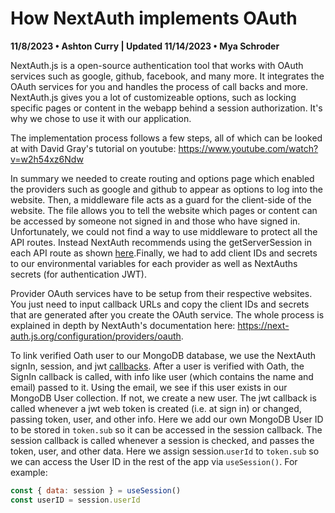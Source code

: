 # How NextAuth implements OAuth
**11/8/2023 • Ashton Curry | Updated 11/14/2023 • Mya Schroder**

NextAuth.js is a open-source authentication tool that works with OAuth services such as google, github, facebook, and many more. It integrates the OAuth services for you and handles the process of call backs and more. NextAuth.js gives you a lot of customizeable options, such as locking specific pages or content in the webapp behind a session authorization. It's why we chose to use it with our application. 

The implementation process follows a few steps, all of which can be looked at with David Gray's tutorial on youtube: https://www.youtube.com/watch?v=w2h54xz6Ndw

In summary we needed to create routing and options page which enabled the providers such as google and github to appear as options to log into the website. Then, a middleware file acts as a guard for the client-side of the website. The file allows you to tell the website which pages or content can be accessed by someone not signed in and those who have signed in. Unfortunately, we could not find a way to use middleware to protect all the API routes. Instead NextAuth recommends using the getServerSession in each API route as shown [here](https://next-auth.js.org/getting-started/example).Finally, we had to add client IDs and secrets to our environmental variables for each provider as well as NextAuths secrets (for authentication JWT). 

Provider OAuth services have to be setup from their respective websites. You just need to input callback URLs and copy the client IDs and secrets that are generated after you create the OAuth service. The whole process is explained in depth by NextAuth's documentation here: https://next-auth.js.org/configuration/providers/oauth.

To link verified Oath user to our MongoDB database, we use the NextAuth signIn, session, and jwt [callbacks](https://next-auth.js.org/configuration/callbacks). After a user is verified with Oath, the SignIn callback is called, with info like user (which contains the name and email) passed to it. Using the email, we see if this user exists in our MongoDB User collection. If not, we create a new user. The jwt callback is called whenever a jwt web token is created (i.e. at sign in) or changed, passing token, user, and other info. Here we add our own MongoDB User ID to be stored in `token.sub` so it can be accessed in the session callback. The session callback is called whenever a session is checked, and passes the token, user, and other data. Here we assign session.`userId` to `token.sub` so we can access the User ID in the rest of the app via `useSession()`. For example:

```js
const { data: session } = useSession()
const userID = session.userId
```